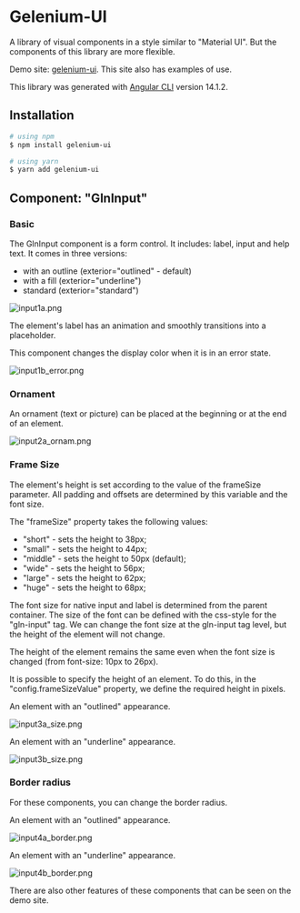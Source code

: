 # Gelenium-UI

A library of visual components in a style similar to "Material UI".
But the components of this library are more flexible.

Demo site: [gelenium-ui](https://alx-melnichuk.github.io/gelenium-ui/).
This site also has examples of use.

This library was generated with [Angular CLI](https://v14.angular.io/cli) version 14.1.2.

## Installation

```bash
# using npm
$ npm install gelenium-ui

# using yarn
$ yarn add gelenium-ui
```

## Component: "GlnInput"

### Basic
The GlnInput component is a form control. It includes: label, input and help text.
It comes in three versions:

- with an outline (exterior="outlined" - default)
- with a fill (exterior="underline")
- standard (exterior="standard")

![input1a.png](/src/assets/read-me/input1a.png)


The element's label has an animation and smoothly transitions into a placeholder.

This component changes the display color when it is in an error state.

![input1b_error.png](/src/assets/read-me/input1b_error.png)
               

### Ornament

An ornament (text or picture) can be placed at the beginning or at the end of an element.

![input2a_ornam.png](/src/assets/read-me/input2a_ornam.png)


### Frame Size

The element's height is set according to the value of the frameSize parameter. 
All padding and offsets are determined by this variable and the font size.

The "frameSize" property takes the following values:
- "short" - sets the height to 38px;
- "small" - sets the height to 44px;
- "middle" - sets the height to 50px (default);
- "wide" - sets the height to 56px;
- "large" - sets the height to 62px;
- "huge" - sets the height to 68px;

The font size for native input and label is determined from the parent container.
The size of the font can be defined with the css-style for the "gln-input" tag.
We can change the font size at the gln-input tag level, but the height of the element will not change.

The height of the element remains the same even when the font size is changed (from font-size: 10px to 26px).

It is possible to specify the height of an element. To do this, in the "config.frameSizeValue" property, we define the required height in pixels.

An element with an "outlined" appearance.

![input3a_size.png](/src/assets/read-me/input3a_size.png)

An element with an "underline" appearance.

![input3b_size.png](/src/assets/read-me/input3b_size.png)


### Border radius

For these components, you can change the border radius.

An element with an "outlined" appearance.

![input4a_border.png](/src/assets/read-me/input4a_border.png)

An element with an "underline" appearance.

![input4b_border.png](/src/assets/read-me/input4b_border.png)

There are also other features of these components that can be seen on the demo site.

